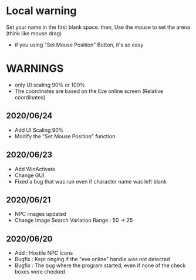 # Local warning
Set your name in the first blank space.
then, Use the mouse to set the arena (think like mouse drag)
- if you using "Set Mouse Position" Button, it's so easy

# WARNINGS
- only UI scaling 90% or 100%
- The coordinates are based on the Eve online screen (Relative coordinates)
## 2020/06/24
 - Add UI Scaling 90%
 - Modify the "Set Mouse Position" function

## 2020/06/23
 - Add WinActivate
 - Change GUI
 - Fixed a bug that was run even if character name was left blank

## 2020/06/21
 - NPC images updated 
 - Change Image Search Variation Range : 50 -> 25

## 2020/06/20
- Add : Hostile NPC Icons
- Bugfix : Kept ringing if the "eve online" handle was not detected
- Bugfix : The bug where the program started, even if none of the check boxes were checked
